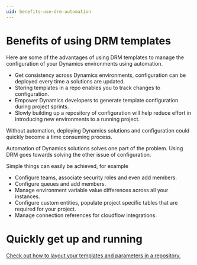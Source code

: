 ```yaml
---
uid: benefits-use-drm-automation
---
```


# Benefits of using DRM templates

Here are some of the advantages of using DRM templates to manage the 
configuration of your Dynamics environments using automation.

- Get consistency across Dynamics environments, configuration can be 
deployed every time a solutions are updated.
- Storing templates in a repo enables you to track changes to configuration.
- Empower Dynamics developers to generate template configuration during
project sprints.
- Slowly building up a repository of configuration will help reduce effort
in introducing new environments to a running project.

Without automation, deploying Dynamics solutions and configuration could 
quickly become a time consuming process.

Automation of Dynamics solutions solves one part of the problem. Using DRM 
goes towards solving the other issue of configuration.

Simple things can easily be achieved, for example

- Configure teams, associate security roles and even add members.
- Configure queues and add members.
- Manage environment variable value differences across all your instances.
- Configure custom entities, populate project specific tables that are required
for your project.
- Manage connection references for cloudflow integrations.

# Quickly get up and running

[Check out how to layout your templates and parameters in a repository.](xref:recommended-file-structure)
